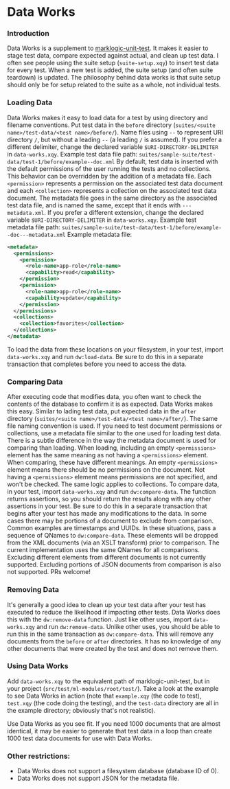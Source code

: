 # Data Works

### Introduction
Data Works is a supplement to [marklogic-unit-test](https://github.com/marklogic-community/marklogic-unit-test).  It makes it easier to stage test data, compare expected against actual, and clean up test data.  I often see people using the suite setup (```suite-setup.xqy```) to insert test data for every test.  When a new test is added, the suite setup (and often suite teardown) is updated.  The philosophy behind data works is that suite setup should only be for setup related to the suite as a whole, not individual tests.

### Loading Data
Data Works makes it easy to load data for a test by using directory and filename conventions.  Put test data in the ```before``` directory (```suites/<suite name>/test-data/<test name>/before/```).  Name files using ```--``` to represent URI directory ```/```, but without a leading ```--``` (a leading ```/``` is assumed).  If you prefer a different delimiter, change the declared variable ```$URI-DIRECTORY-DELIMITER``` in ```data-works.xqy```.  Example test data file path: ```suites/sample-suite/test-data/test-1/before/example--doc.xml```
By default, test data is inserted with the default permissions of the user running the tests and no collections.  This behavior can be overridden by the addition of a metadata file.  Each ```<permission>``` represents a permission on the associated test data document and each ```<collection>``` represents a collection on the associated test data document.  The metadata file goes in the same directory as the associated test data file, and is named the same, except that it ends with ```---metadata.xml```.  If you prefer a different extension, change the declared variable ```$URI-DIRECTORY-DELIMITER``` in ```data-works.xqy```.  Example test metadata file path: ```suites/sample-suite/test-data/test-1/before/example--doc---metadata.xml```
Example metadata file:
```xml
<metadata>
  <permissions>
    <permission>
      <role-name>app-role</role-name>
      <capability>read</capability>
    </permission>
    <permission>
      <role-name>app-role</role-name>
      <capability>update</capability>
    </permission>
  </permissions>
  <collections>
    <collection>favorites</collection>
  </collections>
</metadata>
```
To load the data from these locations on your filesystem, in your test, import ```data-works.xqy``` and run ```dw:load-data```.  Be sure to do this in a separate transaction that completes before you need to access the data.

### Comparing Data
After executing code that modifies data, you often want to check the contents of the database to confirm it is as expected.  Data Works makes this easy.  Similar to lading test data, put expected data in the ```after``` directory (```suites/<suite name>/test-data/<test name>/after/```).  The same file naming convention is used.  If you need to test document permissions or collections, use a metadata file similar to the one used for loading test data.  There is a subtle difference in the way the metadata document is used for comparing than loading.  When loading, including an empty ```<permissions>``` element has the same meaning as not having a ```<permissions>``` element.  When comparing, these have different meanings.  An empty ```<permissions>``` element means there should be no permissions on the document.  Not having a ```<permissions>``` element means permissions are not specified, and won't be checked.  The same logic applies to collections.  To compare data, in your test, import ```data-works.xqy``` and run ```dw:compare-data```.  The function returns assertions, so you should return the results along with any other assertions in your test.  Be sure to do this in a separate transaction that begins after your test has made any modifications to the data.  In some cases there may be portions of a document to exclude from comparison.  Common examples are timestamps and UUIDs.  In these situations, pass a sequence of QNames to ```dw:compare-data```.  These elements will be dropped from the XML documents (via an XSLT transform) prior to comparison.  The current implementation uses the same QNames for all comparisons.  Excluding different elements from different documents is not currently supported.  Excluding portions of JSON documents from comparison is also not supported.  PRs welcome!

### Removing Data
It's generally a good idea to clean up your test data after your test has executed to reduce the likelihood if impacting other tests.  Data Works does this with the ```dw:remove-data``` function.  Just like other uses, import ```data-works.xqy``` and run ```dw:remove-data```.  Unlike other uses, you should be able to run this in the same transaction as ```dw:compare-data```.  This will remove any documents from the ```before``` or ```after``` directories.  It has no knowledge of any other documents that were created by the test and does not remove them.

### Using Data Works
Add ```data-works.xqy``` to the equivalent path of marklogic-unit-test, but in your project (```src/test/ml-modules/root/test/```).  Take a look at the example to see Data Works in action (note that ```example.xqy``` (the code to test), ```test.xqy``` (the code doing the testing), and the ```test-data``` directory are all in the example directory; obviously that's not realistic).

Use Data Works as you see fit.  If you need 1000 documents that are almost identical, it may be easier to generate that test data in a loop than create 1000 test data documents for use with Data Works.

### Other restrictions:
- Data Works does not support a filesystem database (database ID of 0).
- Data Works does not support JSON for the metadata file.
